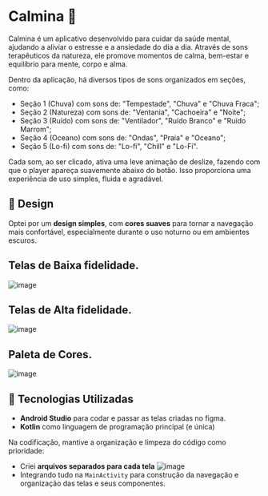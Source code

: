 # Calmina 🌿

Calmina é um aplicativo desenvolvido para cuidar da saúde mental, ajudando a aliviar o estresse e a ansiedade do dia a dia. Através de sons terapêuticos da natureza, ele promove momentos de calma, bem-estar e equilíbrio para mente, corpo e alma.

Dentro da aplicação, há diversos tipos de sons organizados em seções, como:
- Seção 1 (Chuva) com sons de: "Tempestade", "Chuva" e "Chuva Fraca";
- Seção 2 (Natureza) com sons de: "Ventania", "Cachoeira" e "Noite";
- Seção 3 (Ruído) com sons de: "Ventilador", "Ruído Branco" e "Ruído Marrom";
- Seção 4 (Oceano) com sons de: "Ondas", "Praia" e "Oceano";
- Seção 5 (Lo-fi) com sons de: "Lo-fi", "Chill" e "Lo-Fi".

Cada som, ao ser clicado, ativa uma leve animação de deslize, fazendo com que o player apareça suavemente abaixo do botão. Isso proporciona uma experiência de uso simples, fluida e agradável.

## 🎨 Design

Optei por um **design simples**, com **cores suaves** para tornar a navegação mais confortável, especialmente durante o uso noturno ou em ambientes escuros.

## Telas de Baixa fidelidade.
![image](https://github.com/user-attachments/assets/8ffa948e-1b7d-4a5e-8a09-2a794eceec6e)

## Telas de Alta fidelidade.
![image](https://github.com/user-attachments/assets/f5b8c66b-3cd8-471b-a9e0-b011fcfd563f)

## Paleta de Cores.
![image](https://github.com/user-attachments/assets/b882177e-adbd-4655-8169-1a2de10da488)

## 🧠 Tecnologias Utilizadas

- **Android Studio** para codar e passar as telas criadas no figma.
- **Kotlin** como linguagem de programação principal (e única)

Na codificação, mantive a organização e limpeza do código como prioridade:
- Criei **arquivos separados para cada tela**
![image](https://github.com/user-attachments/assets/33ba7ced-7f2c-4ec8-b652-d3331076eb84)
- Integrando tudo na `MainActivity` para construção da navegação e organização das telas e seus componentes.
